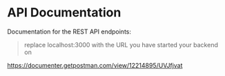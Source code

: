 # API Documentation

Documentation for the REST API endpoints:
> replace localhost:3000 with the URL you have started your backend on

https://documenter.getpostman.com/view/12214895/UVJfjvat
